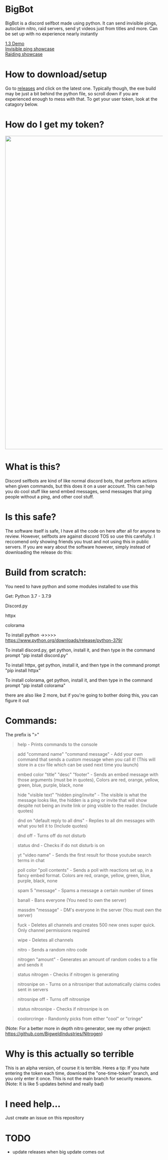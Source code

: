 # BigBot
BigBot is a discord selfbot made using python. It can send invisible pings, autoclaim nitro, raid servers, send yt videos just from titles and more. Can be set up with no experience nearly instantly 

[1.3 Demo](https://www.youtube.com/watch?v=1XmJ9mzRdSQ)  
[Invisible ping showcase](https://www.youtube.com/watch?v=Jvpc7f-cE_k)  
[Raiding showcase](https://www.youtube.com/watch?v=7LZnb59OzjI)  

# How to download/setup
Go to [releases](https://github.com/BigweldIndustries/BigBot/releases) and click on the latest one.
Typically though, the exe build may be just a bit behind the python file, so scroll down if you are
experienced enough to mess with that. To get your user token, look at the catagory below.

# How do I get my token?
<img src="assets/howtogettoken.gif" width="1000">

# What is this?
Discord selfbots are kind of like normal discord bots, that
perform actions when given commands, but this does it on
a user account. This can help you do cool stuff like
send embed messages, send messages that ping people without
a ping, and other cool stuff.

# Is this safe?
The software itself is safe, I have all the code on here after all
for anyone to review. However, selfbots are against discord TOS so
use this carefully. I reccomend only showing friends you trust and 
not using this in public servers. If you are wary about the software however,
simply instead of downloading the release do this:

# Build from scratch:
You need to have python and some modules installed to use this

Get:
Python 3.7 - 3.7.9

Discord.py

httpx

colorama

To install python ->>>>> https://www.python.org/downloads/release/python-379/

To install discord.py, get python, install it, and then type in the command prompt "pip install discord.py"

To install httpx, get python, install it, and then type in the command prompt "pip install httpx"

To install colorama, get python, install it, and then type in the command prompt "pip install colorama"

there are also like 2 more, but if you're going to bother doing this, you can figure it out


# Commands:

The prefix is ">"

>help - Prints commands to the console

>add "command name" "command message" - Add your own command that sends a custom message when you call it! (This will store in a csv file which can be used next time you launch)

>embed color "title" "desc" "footer" - Sends an embed message with those arguments (must be in quotes), Colors are red, orange, yellow, green, blue, purple, black, none

>hide "visible text" "hidden ping/invite" - The visible is what the message looks like, the hidden is a ping or invite that will show despite not being an invite link or ping visible to the reader. (Include quotes)

>dnd on "default reply to all dms" - Replies to all dm messages with what you tell it to (Include quotes)

>dnd off - Turns off do not disturb

>status dnd - Checks if do not disturb is on

>yt "video name" - Sends the first result for those youtube search terms in chat

>poll color "poll contents" - Sends a poll with reactions set up, in a fancy embed format. Colors are red, orange, yellow, green, blue, purple, black, none

>spam 5 "message" - Spams a message a certain number of times

>banall - Bans everyone (You need to own the server)

>massdm "message" - DM's everyone in the server (You must own the server)

>fuck - Deletes all channels and creates 500 new ones super quick. Only channel permissions required

>wipe - Deletes all channels

>nitro - Sends a random nitro code

>nitrogen "amount" - Generates an amount of random codes to a file and sends it

>status nitrogen - Checks if nitrogen is generating

>nitrosnipe on - Turns on a nitrosniper that automatically claims codes sent in servers

>nitrosnipe off - Turns off nitrosnipe

>status nitrosnipe - Checks if nitrosnipe is on

>coolorcringe - Randomly picks from either "cool" or "cringe"

(Note: For a better more in depth nitro generator, see my other project: https://github.com/BigweldIndustries/Nitrogen)

# Why is this actually so terrible
This is an alpha version, of course it is terrible. Heres a tip:
If you hate entering the token each time, download the "one-time-token" branch, and you only enter it once. This is not the main branch for security reasons. (Note: It is like 5 updates behind and really bad)

# I need help...
Just create an issue on this repository

# TODO
- update releases when big update comes out
